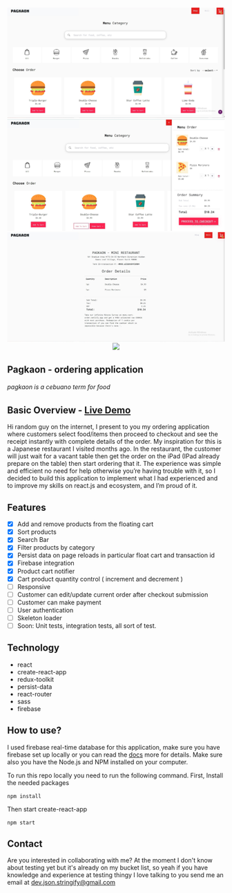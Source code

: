 <p align="center">
	  <img src="./Docs/screenshot/screenshot_A.jpg">
	  <img src="./Docs/screenshot/screenshot_B.jpg">
	  <img src="./Docs/screenshot/screenshot_C.jpg">
	  <img src="./Docs/screenshot/screen-capture.gif">
</p>

## Pagkaon - ordering application

###### pagkaon is a cebuano term for food

## Basic Overview - [Live Demo](https://menu-cart-order.netlify.app/)

Hi random guy on the internet, I present to you my ordering application where customers select food/items then proceed to checkout and see the receipt instantly with complete details of the order. My inspiration for this is a Japanese restaurant I visited months ago. In the restaurant, the customer will just wait for a vacant table then get the order on the iPad (IPad already prepare on the table) then start ordering that it. The experience was simple and efficient no need for help otherwise you’re having trouble with it, so I decided to build this application to implement what I had experienced and to improve my skills on react.js and ecosystem, and I’m proud of it.

## Features

- [x] Add and remove products from the floating cart
- [x] Sort products
- [x] Search Bar
- [x] Filter products by category
- [x] Persist data on page reloads in particular float cart and transaction id
- [x] Firebase integration
- [x] Product cart notifier
- [x] Cart product quantity control ( increment and decrement )
- [ ] Responsive
- [ ] Customer can edit/update current order after checkout submission
- [ ] Customer can make payment
- [ ] User authentication
- [ ] Skeleton loader
- [ ] Soon: Unit tests, integration tests, all sort of test.

## Technology

- react
- create-react-app
- redux-toolkit
- persist-data
- react-router
- sass
- firebase

## How to use?

I used firebase real-time database for this application, make sure you have firebase set up locally or you can read the [docs](https://firebase.google.com/docs/web/setup) more for details. Make sure also you have the Node.js and NPM installed on your computer.

To run this repo locally you need to run the following command.
First, Install the needed packages

```
npm install
```

Then start create-react-app

```
npm start
```

## Contact

Are you interested in collaborating with me? At the moment I don't know about testing yet but it's already on my bucket list, so yeah if you have knowledge and experience at testing thingy I love talking to you send me an email at dev.json.stringify@gmail.com

